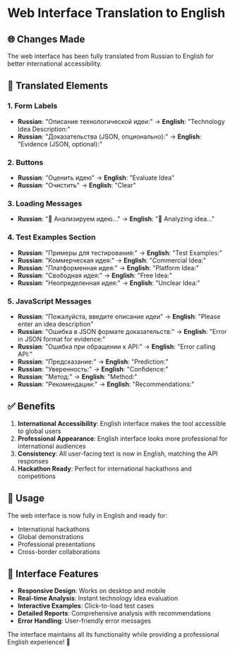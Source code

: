 # Web Interface Translation to English

## 🌐 Changes Made

The web interface has been fully translated from Russian to English for better international accessibility.

## 📝 Translated Elements

### 1. Form Labels
- **Russian**: "Описание технологической идеи:" → **English**: "Technology Idea Description:"
- **Russian**: "Доказательства (JSON, опционально):" → **English**: "Evidence (JSON, optional):"

### 2. Buttons
- **Russian**: "Оценить идею" → **English**: "Evaluate Idea"
- **Russian**: "Очистить" → **English**: "Clear"

### 3. Loading Messages
- **Russian**: "🔄 Анализируем идею..." → **English**: "🔄 Analyzing idea..."

### 4. Test Examples Section
- **Russian**: "Примеры для тестирования:" → **English**: "Test Examples:"
- **Russian**: "Коммерческая идея:" → **English**: "Commercial Idea:"
- **Russian**: "Платформенная идея:" → **English**: "Platform Idea:"
- **Russian**: "Свободная идея:" → **English**: "Free Idea:"
- **Russian**: "Неопределенная идея:" → **English**: "Unclear Idea:"

### 5. JavaScript Messages
- **Russian**: "Пожалуйста, введите описание идеи" → **English**: "Please enter an idea description"
- **Russian**: "Ошибка в JSON формате доказательств:" → **English**: "Error in JSON format for evidence:"
- **Russian**: "Ошибка при обращении к API:" → **English**: "Error calling API:"
- **Russian**: "Предсказание:" → **English**: "Prediction:"
- **Russian**: "Уверенность:" → **English**: "Confidence:"
- **Russian**: "Метод:" → **English**: "Method:"
- **Russian**: "Рекомендации:" → **English**: "Recommendations:"

## ✅ Benefits

1. **International Accessibility**: English interface makes the tool accessible to global users
2. **Professional Appearance**: English interface looks more professional for international audiences
3. **Consistency**: All user-facing text is now in English, matching the API responses
4. **Hackathon Ready**: Perfect for international hackathons and competitions

## 🚀 Usage

The web interface is now fully in English and ready for:
- International hackathons
- Global demonstrations
- Professional presentations
- Cross-border collaborations

## 📱 Interface Features

- **Responsive Design**: Works on desktop and mobile
- **Real-time Analysis**: Instant technology idea evaluation
- **Interactive Examples**: Click-to-load test cases
- **Detailed Reports**: Comprehensive analysis with recommendations
- **Error Handling**: User-friendly error messages

The interface maintains all its functionality while providing a professional English experience! 🌟
